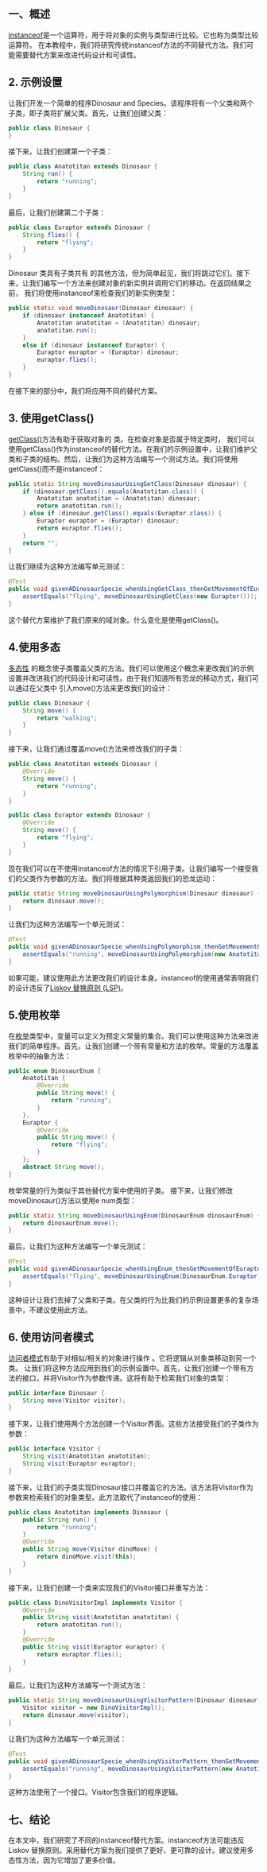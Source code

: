 ## 一、概述

[instanceof](https://www.baeldung.com/java-instanceof)是一个运算符，用于将对象的实例与类型进行比较。它也称为类型比较运算符。 在本教程中，我们将研究传统instanceof方法的不同替代方法。我们可能需要替代方案来改进代码设计和可读性。

## 2. 示例设置

让我们开发一个简单的程序Dinosaur and Species。该程序将有一个父类和两个子类，即子类将扩展父类。首先，让我们创建父类：

```java
public class Dinosaur {
}
```

接下来，让我们创建第一个子类：

```java
public class Anatotitan extends Dinosaur {
    String run() {
        return "running";
    }
}
```

最后，让我们创建第二个子类：

```java
public class Euraptor extends Dinosaur {	
    String flies() {
        return "flying";
    }
}
```

Dinosaur 类具有子类共有 的其他方法，但为简单起见，我们将跳过它们。接下来，让我们编写一个方法来创建对象的新实例并调用它们的移动。在返回结果之前， 我们将使用instanceof来检查我们的新实例类型：

```java
public static void moveDinosaur(Dinosaur dinosaur) {
    if (dinosaur instanceof Anatotitan) {
        Anatotitan anatotitan = (Anatotitan) dinosaur;
        anatotitan.run();
    } 
    else if (dinosaur instanceof Euraptor) {
        Euraptor euraptor = (Euraptor) dinosaur;
        euraptor.flies();
    }
}
```

在接下来的部分中，我们将应用不同的替代方案。

## 3. 使用getClass()

[getClass()](https://www.baeldung.com/java-finding-class)方法有助于获取对象的 类。在检查对象是否属于特定类时， 我们可以使用getClass()作为instanceof的替代方法。在我们的示例设置中，让我们维护父类和子类的结构。然后，让我们为这种方法编写一个测试方法。我们将使用getClass()而不是instanceof：

```java
public static String moveDinosaurUsingGetClass(Dinosaur dinosaur) {
    if (dinosaur.getClass().equals(Anatotitan.class)) {
        Anatotitan anatotitan = (Anatotitan) dinosaur;
        return anatotitan.run();
    } else if (dinosaur.getClass().equals(Euraptor.class)) {
        Euraptor euraptor = (Euraptor) dinosaur;
        return euraptor.flies();
    }
    return "";
}
```

让我们继续为这种方法编写单元测试：

```java
@Test
public void givenADinosaurSpecie_whenUsingGetClass_thenGetMovementOfEuraptor() {
    assertEquals("flying", moveDinosaurUsingGetClass(new Euraptor()));
}
```

这个替代方案维护了我们原来的域对象。什么变化是使用getClass()。

## 4.使用多态

[多态性](https://www.baeldung.com/java-polymorphism) 的概念使子类覆盖父类的方法。我们可以使用这个概念来更改我们的示例设置并改进我们的代码设计和可读性。由于我们知道所有恐龙的移动方式，我们可以通过在父类中 引入move()方法来更改我们的设计：

```java
public class Dinosaur {	
    String move() {
        return "walking";
    } 
}
```

接下来，让我们通过覆盖move()方法来修改我们的子类：

```java
public class Anatotitan extends Dinosaur {
    @Override
    String move() {
        return "running";
    }
}

public class Euraptor extends Dinosaur {
    @Override
    String move() {
        return "flying";
    }
}
```

现在我们可以在不使用instanceof方法的情况下引用子类。让我们编写一个接受我们的父类作为参数的方法。我们将根据其种类返回我们的恐龙运动：

```java
public static String moveDinosaurUsingPolymorphism(Dinosaur dinosaur) { 
    return dinosaur.move(); 
}
```

让我们为这种方法编写一个单元测试：

```java
@Test 
public void givenADinosaurSpecie_whenUsingPolymorphism_thenGetMovementOfAnatotitan() { 
    assertEquals("running", moveDinosaurUsingPolymorphism(new Anatotitan()));
}
```

如果可能，建议使用此方法更改我们的设计本身。instanceof的使用通常表明我们的设计违反了[Liskov 替换原则 (LSP)](https://www.baeldung.com/java-liskov-substitution-principle)。

## 5.使用枚举

在[枚举](https://www.baeldung.com/a-guide-to-java-enums)类型中，变量可以定义为预定义常量的集合。我们可以使用这种方法来改进我们的简单程序。首先，让我们创建一个带有常量和方法的枚举。常量的方法覆盖枚举中的抽象方法：

```java
public enum DinosaurEnum {
    Anatotitan {
        @Override
        public String move() {
            return "running";
        }
    },
    Euraptor {
        @Override
        public String move() {
            return "flying";
        }
    };
    abstract String move();
}
```

枚举常量的行为类似于其他替代方案中使用的子类。 接下来，让我们修改moveDinosaur()方法以使用e num类型：

```java
public static String moveDinosaurUsingEnum(DinosaurEnum dinosaurEnum) {
    return dinosaurEnum.move();
}
```

最后，让我们为这种方法编写一个单元测试：

```java
@Test
public void givenADinosaurSpecie_whenUsingEnum_thenGetMovementOfEuraptor() {
    assertEquals("flying", moveDinosaurUsingEnum(DinosaurEnum.Euraptor));
}
```

这种设计让我们去掉了父类和子类。在父类的行为比我们的示例设置更多的复杂场景中，不建议使用此方法。

## 6. 使用访问者模式

[访问者模式](https://www.baeldung.com/java-visitor-pattern)有助于对相似/相关的对象进行操作 。它将逻辑从对象类移动到另一个类。 让我们将这种方法应用到我们的示例设置中。首先，让我们创建一个带有方法的接口，并将Visitor作为参数传递。这将有助于检索我们对象的类型：

```java
public interface Dinosaur {
    String move(Visitor visitor);
}
```

接下来，让我们使用两个方法创建一个Visitor界面。这些方法接受我们的子类作为参数：

```java
public interface Visitor {
    String visit(Anatotitan anatotitan);
    String visit(Euraptor euraptor);
}
```

接下来，让我们的子类实现Dinosaur接口并覆盖它的方法。该方法将Visitor作为参数来检索我们的对象类型。此方法取代了instanceof的使用：

```java
public class Anatotitan implements Dinosaur {
    public String run() {
        return "running";
    }
    @Override
    public String move(Visitor dinoMove) {
        return dinoMove.visit(this);
    }
}
```

接下来，让我们创建一个类来实现我们的Visitor接口并重写方法：

```java
public class DinoVisitorImpl implements Visitor {
    @Override
    public String visit(Anatotitan anatotitan) {
        return anatotitan.run();
    }
    @Override
    public String visit(Euraptor euraptor) {
        return euraptor.flies();
    }
}
```

最后，让我们为这种方法编写一个测试方法：

```java
public static String moveDinosaurUsingVisitorPattern(Dinosaur dinosaur) {
    Visitor visitor = new DinoVisitorImpl();
    return dinosaur.move(visitor);
}
```

让我们为这种方法编写一个单元测试：

```java
@Test
public void givenADinosaurSpecie_whenUsingVisitorPattern_thenGetMovementOfAnatotitan() {
    assertEquals("running", moveDinosaurUsingVisitorPattern(new Anatotitan()));
}
```

这种方法使用了一个接口。Visitor包含我们的程序逻辑。

## 七、结论

在本文中，我们研究了不同的instanceof替代方案。instanceof方法可能违反 Liskov 替换原则。采用替代方案为我们提供了更好、更可靠的设计。建议使用多态性方法，因为它增加了更多价值。